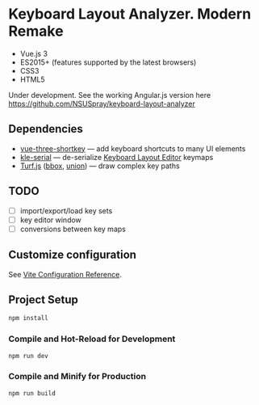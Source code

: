 # Keyboard Layout Analyzer. Modern Remake

* Vue.js 3
* ES2015+ (features supported by the latest browsers)
* CSS3
* HTML5

Under development. See the working Angular.js version here https://github.com/NSUSpray/keyboard-layout-analyzer

## Dependencies

* [vue-three-shortkey](https://www.npmjs.com/package/vue-three-shortkey) — add keyboard shortcuts to many UI elements
* [kle-serial](https://github.com/ijprest/kle-serial) — de-serialize [Keyboard Layout Editor](http://www.keyboard-layout-editor.com/) keymaps
* [Turf.js](https://github.com/Turfjs/turf) ([bbox](https://github.com/Turfjs/turf/tree/master/packages/turf-bbox), [union](https://github.com/Turfjs/turf/tree/master/packages/turf-union)) — draw complex key paths

## TODO

- [ ] import/export/load key sets
- [ ] key editor window
- [ ] conversions between key maps

## Customize configuration

See [Vite Configuration Reference](https://vitejs.dev/config/).

## Project Setup

```sh
npm install
```

### Compile and Hot-Reload for Development

```sh
npm run dev
```

### Compile and Minify for Production

```sh
npm run build
```
